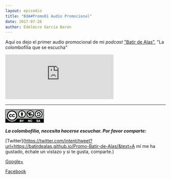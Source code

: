 ```yaml
---
layout: episodio
title: "BdA#Promo01 Audio Promocional"
date: 2017-07-28
author: Edelmiro García Barón
---
```


Aquí os dejo el primer audio promocional de mi *podcast* ["Batir de Alas"](https://batirdealas.github.io), "La colombofilia que se escucha"


<iframe src="https://archive.org/embed/PromoBatirDeAlasPodcast" width="340" height="140" frameborder="0" webkitallowfullscreen="true" mozallowfullscreen="true" allowfullscreen></iframe>

---

<img src="/images/by nc sa.png" height="42">

__*La colombofilia, necesita hacerse escuchar. Por favor comparte:*__


[Twitter](https://twitter.com/intent/tweet?url=https://batirdealas.github.io/Promo-Batir-de-Alas/&text=A mí me ha gustado, échale un vistazo y si te gusta, comparte.)

[Google+](https://plus.google.com/share?url=https://batirdealas.github.io/Promo-Batir-de-Alas/)

[Facebook](https://www.facebook.com/sharer/sharer.php?u=https://batirdealas.github.io/Promo-Batir-de-Alas/)

